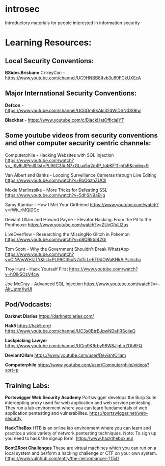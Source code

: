 # introsec
Introductory materials for people interested in information security

# Learning Resources:

## Local Security Conventions:

**BSides Brisbane**
CrikeyCon - https://www.youtube.com/channel/UC9HNBB8Ifvb3u69FCkUXEcA

## Major International Security Conventions:

**Defcon** - https://www.youtube.com/channel/UC6Om9kAkl32dWlDSNlDS9Iw

**Blackhat** - https://www.youtube.com/c/BlackHatOfficialYT

## Some youtube videos from security conventions and other computer security centric channels:

Computerphile - Hacking Websites with SQL Injection
https://www.youtube.com/watch?v=_jKylhJtPmI&list=PL96C35uN7xGLux5q2c4P_IqbKF11-pfsR&index=9

Van Albert and Banks - Looping Surveillance Cameras through Live Editing
https://www.youtube.com/watch?v=RoOqznZUClI

Moxie Marlinspike - More Tricks for Defeating SSL
https://www.youtube.com/watch?v=5dhSN9aEljg

Samy Kamkar - How I Met Your Girlfriend
https://www.youtube.com/watch?v=fWk_rMQiDGc

Deviant Ollam and Howard Payne - Elevator Hacking: From the Pit to the Penthouse
https://www.youtube.com/watch?v=ZUvGfuLlZus

LiveOverflow - Researching the MissingNo Glitch in Pokemon
https://www.youtube.com/watch?v=p8OBktd42GI

Tom Scott - Why the Government Shouldn't Break WhatsApp
https://www.youtube.com/watch?v=CINVwWHlzTY&list=PL96C35uN7xGLLeET0dOWaKHkAlPsrkcha

Troy Hunt - Hack Yourself First
https://www.youtube.com/watch?v=hOikSOzV4cw

Joe McCray - Advanced SQL Injection
https://www.youtube.com/watch?v=-AkUutmXwUI

## Pod/Vodcasts:

**Darknet Diaries**
https://darknetdiaries.com/

**Hak5**
https://hak5.org/
https://www.youtube.com/channel/UC3s0BtrBJpwNDaflRSoiieQ

**Lockpicking Lawyer**
https://www.youtube.com/channel/UCm9K6rby98W8JigLoZOh6FQ

**DeviantOllam**
https://www.youtube.com/user/DeviantOllam

**Computerphile**
https://www.youtube.com/user/Computerphile/videos?sort=p

## Training Labs:

**Portswigger Web Security Academy**
Portswigger develops the Burp Suite intercepting proxy used for web application and web service pentesting. They run a lab environment where you can learn fundamentals of web application pentesting and vulnerabilites.
https://portswigger.net/web-security

**HackTheBox**
HTB is an online lab environment where you can learn and practice a wide variety of network pentesting techniques. Note: To sign up you need to hack the signup form.
https://www.hackthebox.eu/

**Boot2Root Challenges**
These are virtual machines which you can run on a local system and perform a hacking challenge or CTF on your own system. 
https://www.vulnhub.com/entry/the-necromancer-1,154/
